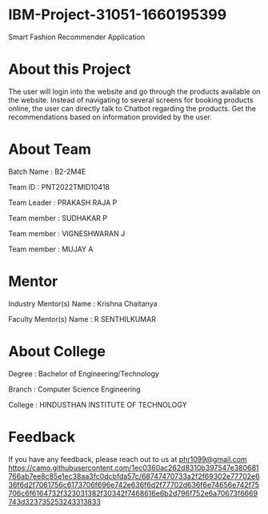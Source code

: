 # IBM-Project-31051-1660195399

Smart Fashion Recommender Application

# About this Project 

The user will login into the website and go through the products available on the website. Instead of navigating to several screens for booking products online, the user can directly talk to Chatbot regarding the products. Get the recommendations based on information provided by the user.

# About Team

Batch Name : B2-2M4E

Team ID : PNT2022TMID10418

Team Leader : PRAKASH RAJA P

Team member : SUDHAKAR P

Team member : VIGNESHWARAN J

Team member : MUJAY A

# Mentor

Industry Mentor(s) Name : Krishna Chaitanya

Faculty Mentor(s) Name : R SENTHILKUMAR


# About College

Degree : Bachelor of Engineering/Technology

Branch : Computer Science Engineering

College : HINDUSTHAN INSTITUTE OF TECHNOLOGY

# Feedback
If you have any feedback, please reach out to us at phr1099@gmail.com
https://camo.githubusercontent.com/1ec0360ac262d8310b397547e380681766ab7ee8c85e1ec38aa3fc0dcbfda57c/68747470733a2f2f69302e77702e636f6d2f7061756c6173706f696e742e636f6d2f77702d636f6e74656e742f75706c6f6164732f323031382f30342f7468616e6b2d796f752e6a70673f6669743d323735253243313833
